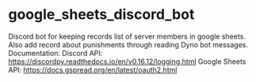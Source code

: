 # google_sheets_discord_bot
Discord bot for keeping records list of server members in google sheets. Also add record about punishments through reading Dyno bot messages.
Documentation:
Discord API: https://discordpy.readthedocs.io/en/v0.16.12/logging.html
Google Sheets API: https://docs.gspread.org/en/latest/oauth2.html
